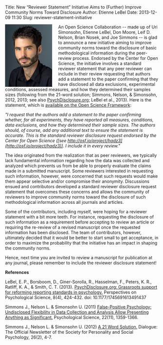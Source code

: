 Title: New “Reviewer Statement” Initiative Aims to (Further) Improve Community Norms Toward Disclosure
Author: Etienne LeBel
Date: 2013-12-09 11:30
Slug: reviewer-statement-initiative

<img src="images/etiennelebel.jpg" alt="Photo of Etienne LeBel" align="left" style="padding-right: 20px;" />

An Open Science Collaboration -- made up of Uri Simonsohn, Etienne LeBel, Don Moore, Leif D. Nelson, Brian Nosek, and Joe Simmons -- is glad to announce a new initiative aiming to improve community norms toward the disclosure of basic methodological information during the peer-review process. Endorsed by the Center for Open Science, the initiative involves a standard reviewer statement that any peer reviewer can include in their review requesting that authors add a statement to the paper confirming that they have disclosed all data exclusions, experimental conditions, assessed measures, and how they determined their samples sizes (following from the 21-word solution; Simmons, Nelson, & Simonsohn, 2012, 2013; see also [PsychDisclosure.org](http://psychdisclosure.org/); LeBel et al., 2013). Here is the statement, which is [available on the Open Science Framework](http://osf.io/project/hadz3):

_"I request that the authors add a statement to the paper confirming whether, for all experiments, they have reported all measures, conditions, data exclusions, and how they determined their sample sizes. The authors should, of course, add any additional text to ensure the statement is accurate. This is the standard reviewer disclosure request endorsed by the Center for Open Science ([see http://osf.io/project/hadz3](http://osf.io/project/hadz3)). I include it in every review."_

The idea originated from the realization that as peer reviewers, we typically lack fundamental information regarding how the data was collected and analyzed which prevents us from be able to properly evaluate the claims made in a submitted manuscript. Some reviewers interested in requesting such information, however, were concerned that such requests would make them appear selective and/or compromise their anonymity. Discussions ensued and contributors developed a standard reviewer disclosure request statement that overcomes these concerns and allows the community of reviewers to improve community norms toward the disclosure of such methodological information across all journals and articles.

Some of the contributors, including myself, were hoping for a reviewer statement with a bit more teeth. For instance, requesting the disclosure of such information as a requirement before accepting to review an article or requiring the re-review of a revised manuscript once the requested information has been disclosed. The team of contributors, however, ultimately decided that it would be better to start small to get acceptance, in order to maximize the probability that the initiative has an impact in shaping the community norms.

Hence, next time you are invited to review a manuscript for publication at any journal, please remember to include the reviewer disclosure statement!

__References__

LeBel, E. P., Borsboom, D., Giner-Sorolla, R., Hasselman, F., Peters, K. R., Ratliff, K. A., & Smith, C. T. (2013). [PsychDisclosure.org: Grassroots support for reforming reporting standards in psychology.](http://www.google.com/url?q=http%3A%2F%2Fpps.sagepub.com%2Fcontent%2F8%2F4%2F424.full&sa=D&sntz=1&usg=AFQjCNEcYQrJzKL33sb33l9teszIxVUNAg) Perspectives on Psychological Science, 8(4), 424-432. doi: 10.1177/1745691613491437

Simmons J., Nelson L. & Simonsohn U. (2011) [False-Positive Psychology: Undisclosed Flexibility in Data Collection and Analysis Allow Presenting Anything as Significant.](http://www.google.com/url?q=http%3A%2F%2Fpapers.ssrn.com%2Fsol3%2Fpapers.cfm%3Fabstract_id%3D1850704&sa=D&sntz=1&usg=AFQjCNGqvW1VEcf3RzOb7zE0Y25FXdQHBQ) Psychological Science, 22(11), 1359-1366.

Simmons J., Nelson L. & Simonsohn U. (2012) [A 21 Word Solution.](http://www.google.com/url?q=http%3A%2F%2Fpapers.ssrn.com%2Fsol3%2Fpapers.cfm%3Fabstract_id%3D2160588&sa=D&sntz=1&usg=AFQjCNGt1mELWBFnDRS2Yh-E-qm_tAp_2A) Dialogue: The Official Newsletter of the Society for Personality and Social Psychology, 26(2), 4-7.


